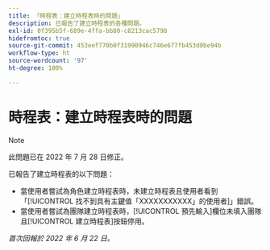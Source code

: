 ```yaml
---
title: 「時程表：建立時程表時的問題」
description: 已報告了建立時程表的各種問題。
exl-id: 0f395b5f-689e-4ffa-bb80-c8213cac5798
hidefromtoc: true
source-git-commit: 453eef770b0f31990946c746e677fb453d0be94b
workflow-type: ht
source-wordcount: '97'
ht-degree: 100%

---
```


# 時程表：建立時程表時的問題

>[!NOTE]
>
>此問題已在 2022 年 7 月 28 日修正。

已報告了建立時程表的以下問題：

* 當使用者嘗試為角色建立時程表時，未建立時程表且使用者看到「[!UICONTROL 找不到具有主鍵值「XXXXXXXXXXX」的使用者]」錯誤。
* 當使用者嘗試為團隊建立時程表時，[!UICONTROL 預先輸入]欄位未填入團隊且[!UICONTROL 建立時程表]按鈕停用。

_首次回報於 2022 年 6 月 22 日。_
